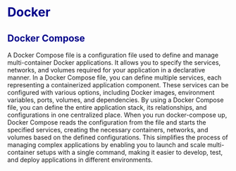 # <span style="color:darkblue">Docker<span>







## <span style="color:darkblue">Docker Compose<span>

A Docker Compose file is a configuration file used to define and manage multi-container Docker applications. It allows you to specify the services, networks, and volumes required for your application in a declarative manner. In a Docker Compose file, you can define multiple services, each representing a containerized application component. These services can be configured with various options, including Docker images, environment variables, ports, volumes, and dependencies. By using a Docker Compose file, you can define the entire application stack, its relationships, and configurations in one centralized place. When you run docker-compose up, Docker Compose reads the configuration from the file and starts the specified services, creating the necessary containers, networks, and volumes based on the defined configurations. This simplifies the process of managing complex applications by enabling you to launch and scale multi-container setups with a single command, making it easier to develop, test, and deploy applications in different environments.